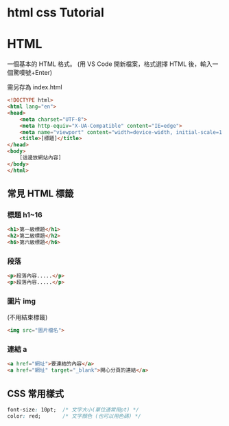 # html css Tutorial
 
# HTML
一個基本的 HTML 格式。
(用 VS Code 開新檔案，格式選擇 HTML 後，輸入一個驚嘆號+Enter)

需另存為 index.html

```html
<!DOCTYPE html>
<html lang="en">
<head>
    <meta charset="UTF-8">
    <meta http-equiv="X-UA-Compatible" content="IE=edge">
    <meta name="viewport" content="width=device-width, initial-scale=1.0">
    <title>[標題]</title>
</head>
<body>
    [這邊放網站內容]
</body>
</html>
```


## 常見 HTML 標籤

### 標題 h1~16
```html
<h1>第一級標題</h1>
<h2>第二級標題</h2>
<h6>第六級標題</h6>
```
### 段落
```html
<p>段落內容.....</p>
<p>段落內容.....</p>
```
### 圖片 img
(不用結束標籤)
```html
<img src="圖片檔名">
```

### 連結 a
```html
<a href="網址">要連結的內容</a>
<a href="網址" target="_blank">開心分頁的連結</a>
```
## CSS 常用樣式
```css
font-size: 10pt;  /* 文字大小(單位通常用pt) */
color: red;       /* 文字顏色 (也可以用色碼) */ 
```